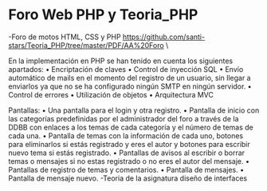 # Foro Web PHP y Teoria_PHP

-Foro de motos HTML, CSS y PHP
https://github.com/santi-stars/Teoria_PHP/tree/master/PDF/AA%20Foro \
    
En la implementación en PHP se han tenido en cuenta los siguientes apartados:
    • Encriptación de claves
    • Control de inyección SQL
    • Envío automático de mails en el momento del registro de un usuario, sin llegar a enviarlos ya que no se ha configurado ningún SMTP en ningún servidor.
    • Control de errores
    • Utilización de objetos
    • Arquitectura MVC
    
Pantallas:
    • Una pantalla para el login y otra registro.
    • Pantalla de inicio con las categorías predefinidas por el administrador del foro a través de la DDBB con enlaces a los temas de cada categoría y el número de temas de cada una.
    • Pantalla de temas con la información de cada uno, botones para eliminarlos si estás registrado y eres el autor y botones para escribir nuevo tema si estás registrado.
    • Pantallas de avisos al escribir o borrar temas o mensajes si no estas registrado o no eres el autor del mensaje.
    • Pantallas de registro de temas y comentarios.
    • Pantalla de mensajes.
    • Pantalla de mensaje nuevo.
-Teoria de la asignatura diseño de interfaces
